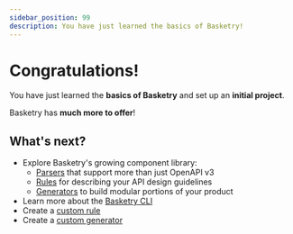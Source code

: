 ```yaml
---
sidebar_position: 99
description: You have just learned the basics of Basketry!
---
```


# Congratulations!

You have just learned the **basics of Basketry** and set up an **initial project**.

Basketry has **much more to offer**!

## What's next?

- Explore Basketry's growing component library:
   - [Parsers](/docs/components/parsers) that support more than just OpenAPI v3
   - [Rules](/docs/components/rules) for describing your API design guidelines
   - [Generators](/docs/components/generators/) to build modular portions of your product
- Learn more about the [Basketry CLI](/docs/tutorial/tutorial-extras/cli)
- Create a [custom rule](/docs/tutorial/tutorial-extras/building-custom-rules)
- Create a [custom generator](/docs/tutorial/tutorial-extras/building-a-generator)
